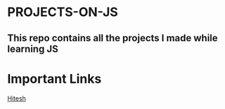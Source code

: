# PROJECTS-ON-JS

## This repo contains all the projects I made while learning JS
# Important Links
[Hitesh](https://youtu.be/_TjtAyMkiTI?si=zGHvMlLIRy2QA0TH)
